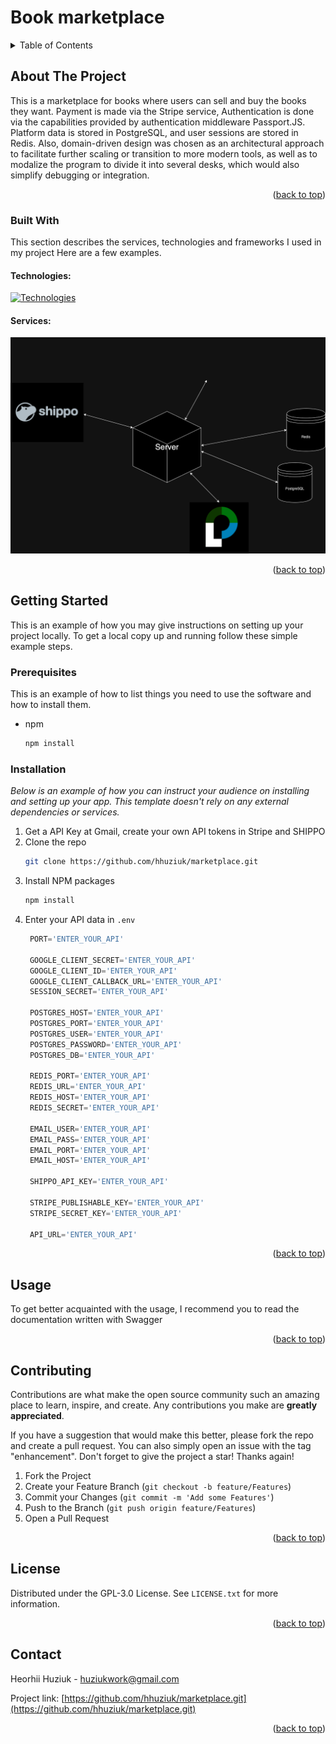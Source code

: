# Book marketplace

<!-- TABLE OF CONTENTS -->
<details>
  <summary>Table of Contents</summary>
  <ol>
    <li>
      <a href="#about-the-project">About The Project</a>
      <ul>
        <li><a href="#built-with">Built With</a></li>
      </ul>
    </li>
    <li>
      <a href="#getting-started">Getting Started</a>
      <ul>
        <li><a href="#prerequisites">Prerequisites</a></li>
        <li><a href="#installation">Installation</a></li>
      </ul>
    </li>
    <li><a href="#usage">Usage</a></li>
    <li><a href="#contributing">Contributing</a></li>
    <li><a href="#license">License</a></li>
    <li><a href="#contact">Contact</a></li>
  </ol>
</details>

## About The Project

This is a marketplace for books where users can sell and buy the books 
they want. Payment is made via the Stripe service,
Authentication is done via the capabilities provided by  authentication middleware 
Passport.JS. 
Platform data is stored in PostgreSQL, and user sessions are stored 
in Redis. Also, domain-driven design was chosen as an architectural 
approach to facilitate further scaling or transition to more modern 
tools, as well as to modalize the program to divide it into several
desks, which would also simplify debugging or integration.

<p align="right">(<a href="#readme-top">back to top</a>)</p>

### Built With

This section describes the services, technologies and frameworks I used in my project Here are a few examples.

#### Technologies:
[![Technologies](https://skillicons.dev/icons?i=docker,express,ts,nodejs,postgres,redis)](https://skillicons.dev)

#### Services:

![marketplace_services.png](./readme/marketplace_services.png)
<p align="right">(<a href="#readme-top">back to top</a>)</p>


## Getting Started

This is an example of how you may give instructions on setting up your project locally.
To get a local copy up and running follow these simple example steps.

### Prerequisites

This is an example of how to list things you need to use the software and how to install them.
* npm
  ```sh
  npm install
  ```

### Installation

_Below is an example of how you can instruct your audience on installing and setting up your app. This template doesn't rely on any external dependencies or services._

1. Get a API Key at Gmail, create your own API tokens in Stripe and SHIPPO
2. Clone the repo
   ```sh
   git clone https://github.com/hhuziuk/marketplace.git
   ```
3. Install NPM packages
   ```sh
   npm install
   ```
4. Enter your API data in `.env`
   ```ts
    PORT='ENTER_YOUR_API'

    GOOGLE_CLIENT_SECRET='ENTER_YOUR_API'
    GOOGLE_CLIENT_ID='ENTER_YOUR_API'
    GOOGLE_CLIENT_CALLBACK_URL='ENTER_YOUR_API'
    SESSION_SECRET='ENTER_YOUR_API'
    
    POSTGRES_HOST='ENTER_YOUR_API'
    POSTGRES_PORT='ENTER_YOUR_API'
    POSTGRES_USER='ENTER_YOUR_API'
    POSTGRES_PASSWORD='ENTER_YOUR_API'
    POSTGRES_DB='ENTER_YOUR_API'
    
    REDIS_PORT='ENTER_YOUR_API'
    REDIS_URL='ENTER_YOUR_API'
    REDIS_HOST='ENTER_YOUR_API'
    REDIS_SECRET='ENTER_YOUR_API'
    
    EMAIL_USER='ENTER_YOUR_API'
    EMAIL_PASS='ENTER_YOUR_API'
    EMAIL_PORT='ENTER_YOUR_API'
    EMAIL_HOST='ENTER_YOUR_API'
    
    SHIPPO_API_KEY='ENTER_YOUR_API'
    
    STRIPE_PUBLISHABLE_KEY='ENTER_YOUR_API'
    STRIPE_SECRET_KEY='ENTER_YOUR_API'
    
    API_URL='ENTER_YOUR_API'
   ```

<p align="right">(<a href="#readme-top">back to top</a>)</p>


## Usage

To get better acquainted with the usage, I recommend you to read the documentation written with Swagger

<p align="right">(<a href="#readme-top">back to top</a>)</p>


## Contributing

Contributions are what make the open source community such an amazing place to learn, inspire, and create. Any contributions you make are **greatly appreciated**.

If you have a suggestion that would make this better, please fork the repo and create a pull request. You can also simply open an issue with the tag "enhancement".
Don't forget to give the project a star! Thanks again!

1. Fork the Project
2. Create your Feature Branch (`git checkout -b feature/Features`)
3. Commit your Changes (`git commit -m 'Add some Features'`)
4. Push to the Branch (`git push origin feature/Features`)
5. Open a Pull Request

<p align="right">(<a href="#readme-top">back to top</a>)</p>

## License

Distributed under the GPL-3.0 License. See `LICENSE.txt` for more information.

<p align="right">(<a href="#readme-top">back to top</a>)</p>


## Contact
Heorhii Huziuk - huziukwork@gmail.com

Project link: [https://github.com/hhuziuk/marketplace.git](https://github.com/hhuziuk/marketplace.git)

<p align="right">(<a href="#readme-top">back to top</a>)</p>